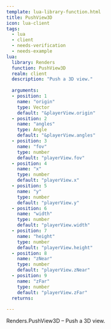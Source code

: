 ```yaml
---
template: lua-library-function.html
title: PushView3D
icon: lua-client
tags:
  - lua
  - client
  - needs-verification
  - needs-example
lua:
  library: Renders
  function: PushView3D
  realm: client
  description: "Push a 3D view."
  
  arguments:
  - position: 1
    name: "origin"
    type: Vector
    default: "&playerView.origin"
  - position: 2
    name: "angles"
    type: Angle
    default: "&playerView.angles"
  - position: 3
    name: "fov"
    type: number
    default: "playerView.fov"
  - position: 4
    name: "x"
    type: number
    default: "playerView.x"
  - position: 5
    name: "y"
    type: number
    default: "playerView.y"
  - position: 6
    name: "width"
    type: number
    default: "playerView.width"
  - position: 7
    name: "height"
    type: number
    default: "playerView.height"
  - position: 8
    name: "zNear"
    type: number
    default: "playerView.zNear"
  - position: 9
    name: "zFar"
    type: number
    default: "playerView.zFar"
  returns:
    
---
```


<div class="lua__search__keywords">
Renders.PushView3D &#x2013; Push a 3D view.
</div>
